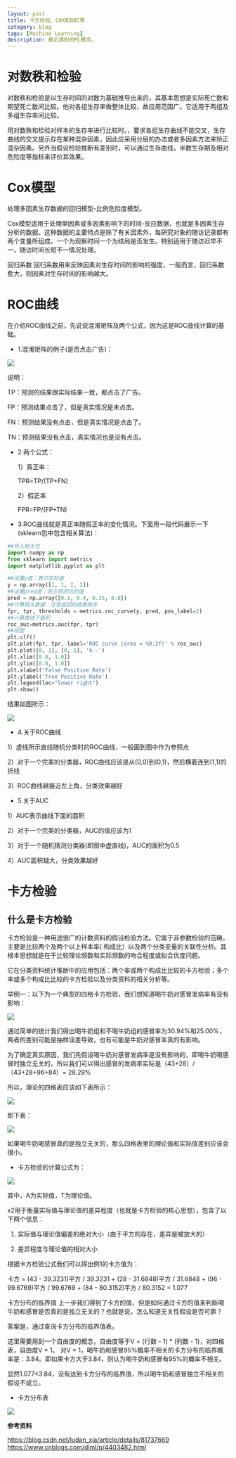 ```yaml
---
layout: post
title: 卡方检验、COX和ROC等
category: blog
tags: [Machine Learning]
description: 最近遇到的ML概念。
---
```


# 对数秩和检验

对数秩和检验是以生存时间的对数为基础推导出来的，其基本思想是实际死亡数和期望死亡数间比较。他对各组生存率做整体比较，故应用范围广。它适用于两组及多组生存率间比较。

用对数秩和检验对样本的生存率进行比较时。，要求各组生存曲线不能交叉，生存曲线的交叉提示存在某种混杂因素，因此应采用分层的办法或者多因素方法来矫正混杂因素。另外当假设检验推断有差别时，可以通过生存曲线，半数生存期及相对危险度等指标来评价其效果。

# Cox模型

处理多因素生存数据的回归模型-比例危险度模型。

Cox模型适用于处理单因素或多因素影响下的时间-反应数据，也就是多因素生存分析的数据。这种数据的主要特点是除了有关因素外，每研究对象的随访记录都有两个变量所组成。一个为观察时间一个为结局是否发生。特别适用于随访迟早不一，随访时间长短不一情况处理。

回归系数 回归系数用来反映因素对生存时间的影响的强度，一般而言，回归系数愈大，则因素对生存时间的影响越大。

# ROC曲线

在介绍ROC曲线之前，先说说混淆矩阵及两个公式，因为这是ROC曲线计算的基础。

-  1.混淆矩阵的例子(是否点击广告)：

![](https://github.com/Yangtiancoder/Yangtiancoder.github.io/blob/master/assets/images/ROC-1.png?raw=true)

说明：

   TP：预测的结果跟实际结果一致，都点击了广告。  

   FP：预测结果点击了，但是真实情况是未点击。  

   FN：预测结果没有点击，但是真实情况是点击了。  

   TN：预测结果没有点击，真实情况也是没有点击。  

-  2.两个公式：  

    1）真正率：  

    TPR=TP/(TP+FN)  

    2）假正率

     FPR=FP/(FP+TN)  

-  3.ROC曲线就是真正率随假正率的变化情况。下面用一段代码展示一下(sklearn包中包含相关算法)：  
```python
##导入相关包
import numpy as np
from sklearn import metrics
import matplotlib.pyplot as plt

##设置y值：表示实际值
y = np.array([1, 1, 2, 2])
##设置pred值：表示预测后的值
pred = np.array([0.1, 0.4, 0.35, 0.8])
##计算相关数据：注意返回的结果顺序
fpr, tpr, thresholds = metrics.roc_curve(y, pred, pos_label=2)
##计算曲线下面积
roc_auc=metrics.auc(fpr, tpr)
##绘图
plt.clf()
plt.plot(fpr, tpr, label='ROC curve (area = %0.2f)' % roc_auc)
plt.plot([0, 1], [0, 1], 'k--')
plt.xlim([0.0, 1.0])
plt.ylim([0.0, 1.0])
plt.xlabel('False Positive Rate')
plt.ylabel('True Positive Rate')
plt.legend(loc="lower right")
plt.show()
```
结果如图所示：

![](https://github.com/Yangtiancoder/Yangtiancoder.github.io/blob/master/assets/images/ROC-1.png?raw=true)

-  4.关于ROC曲线

  1）虚线所示直线随机分类时的ROC曲线，一般画到图中作为参照点

  2）对于一个完美的分类器，ROC曲线应该是从(0,0)到(0,1)，然后横着连到(1,1)的折线

  3）ROC曲线越接近左上角，分类效果越好

-  5.关于AUC

  1）AUC表示曲线下面的面积

  2）对于一个完美的分类器，AUC的值应该为1

  3）对于一个随机猜测分类器(即图中虚直线)，AUC的面积为0.5

  4）AUC面积越大，分类效果越好

  # 卡方检验

  ## 什么是卡方检验

卡方检验是一种用途很广的计数资料的假设检验方法。它属于非参数检验的范畴，主要是比较两个及两个以上样本率( 构成比）以及两个分类变量的关联性分析。其根本思想就是在于比较理论频数和实际频数的吻合程度或拟合优度问题。

它在分类资料统计推断中的应用包括：两个率或两个构成比比较的卡方检验；多个率或多个构成比比较的卡方检验以及分类资料的相关分析等。

举例一：以下为一个典型的四格卡方检验，我们想知道喝牛奶对感冒发病率有没有影响：

![](https://github.com/Yangtiancoder/Yangtiancoder.github.io/blob/master/assets/images/kafang-1.png?raw=true)

通过简单的统计我们得出喝牛奶组和不喝牛奶组的感冒率为30.94%和25.00%，两者的差别可能是抽样误差导致，也有可能是牛奶对感冒率真的有影响。

为了确定真实原因，我们先假设喝牛奶对感冒发病率是没有影响的，即喝牛奶喝感冒时独立无关的，所以我们可以得出感冒的发病率实际是（43+28）/（43+28+96+84）= 28.29%

所以，理论的四格表应该如下表所示：

![](https://github.com/Yangtiancoder/Yangtiancoder.github.io/blob/master/assets/images/kafang-2.png?raw=true)

即下表：

![](https://github.com/Yangtiancoder/Yangtiancoder.github.io/blob/master/assets/images/kafang-3.png?raw=true) 

如果喝牛奶喝感冒真的是独立无关的，那么四格表里的理论值和实际值差别应该会很小。

-  卡方检验的计算公式为：

![](https://github.com/Yangtiancoder/Yangtiancoder.github.io/blob/master/assets/images/kafang-4.png?raw=true) 

其中，A为实际值，T为理论值。

x2用于衡量实际值与理论值的差异程度（也就是卡方检验的核心思想），包含了以下两个信息：

1. 实际值与理论值偏差的绝对大小（由于平方的存在，差异是被放大的）

2. 差异程度与理论值的相对大小

根据卡方检验公式我们可以得出例1的卡方值为：

卡方 = (43 - 39.3231)平方 / 39.3231 + (28 - 31.6848)平方 / 31.6848 + (96 - 99.6769)平方 / 99.6769 + (84 - 80.3152)平方 / 80.3152 = 1.077

卡方分布的临界值
上一步我们得到了卡方的值，但是如何通过卡方的值来判断喝牛奶和感冒是否真的是独立无关的？也就是说，怎么知道无关性假设是否可靠？

答案是，通过查询卡方分布的临界值表。

这里需要用到一个自由度的概念，自由度等于V = (行数 - 1) * (列数 - 1)，对四格表，自由度V = 1。
对V = 1，喝牛奶和感冒95%概率不相关的卡方分布的临界概率是：3.84。即如果卡方大于3.84，则认为喝牛奶和感冒有95%的概率不相关。

显然1.077<3.84，没有达到卡方分布的临界值，所以喝牛奶和感冒独立不相关的假设不成立。

-  卡方分布表

![](https://github.com/Yangtiancoder/Yangtiancoder.github.io/blob/master/assets/images/kafang-5.png?raw=true) 

**参考资料**

<https://blog.csdn.net/ludan_xia/article/details/81737669>
<https://www.cnblogs.com/dlml/p/4403482.html>


